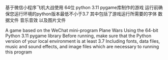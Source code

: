 基于微信小程序飞机大战使用 64位 python 3.11 pygame库制作的游戏
运行前确保您运行环境的python版本最低不小于3.7
其中包括了游戏运行所需要的字体 数据文件 音乐音效 以及图片文件

A game based on the WeChat mini-program Plane Wars
Using the 64-bit Python 3.11 pygame library
Before running, make sure that the Python version of your local environment is at least 3.7
Including fonts, data files, music and sound effects, and image files which are necessary to running this program
